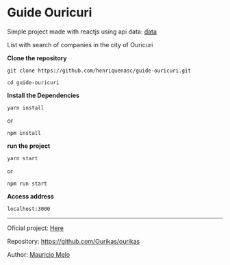 # Guide Ouricuri

Simple project made with reactjs using api data: [data](http://ourikas.github.io/companies.json)

List with search of companies in the city of Ouricuri

**Clone the repository**

    git clone https://github.com/henriquenasc/guide-ouricuri.git

    cd guide-ouricuri
  
**Install the Dependencies**
    
    yarn install

  or

    npm install

**run the project**

    yarn start

  or

    npm run start

**Access address**

    localhost:3000

--------------------------------------------------

Oficial project: [Here](http://ourikas.github.io)

Repository: https://github.com/Ourikas/ourikas

Author: [Mauricio Melo](https://github.com/mauriciomelo)